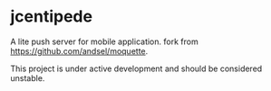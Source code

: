 jcentipede
==========

A lite push server for mobile application. fork from https://github.com/andsel/moquette.

This project is under active development and should be considered unstable.
